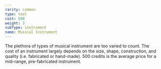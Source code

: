 ```yaml
---
rarity: common
type: tool
cost: 500
weight: 3
subType: instrument
name: Musical Instrument
---
```

The plethora of types of musical instrument are too varied to count. The cost of an instrument
largely depends on the size, shape, construction, and quality (i.e. fabricated or hand-made). 500 credits is the
average price for a mid-range, pre-fabricated instrument.
